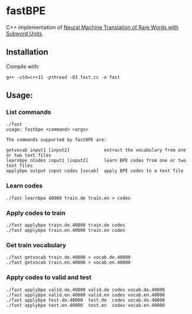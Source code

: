 # fastBPE

C++ implementation of [Neural Machine Translation of Rare Words with Subword Units](https://arxiv.org/abs/1508.07909).

## Installation

Compile with:
```
g++ -std=c++11 -pthread -O3 fast.cc -o fast
```


## Usage:

### List commands
```
./fast
usage: fastbpe <command> <args>

The commands supported by fastBPE are:

getvocab input1 [input2]             extract the vocabulary from one or two text files
learnbpe nCodes input1 [input2]      learn BPE codes from one or two text files
applybpe output input codes [vocab]  apply BPE codes to a text file
```

### Learn codes
```
./fast learnbpe 40000 train.de train.en > codes
```

### Apply codes to train
```
./fast applybpe train.de.40000 train.de codes
./fast applybpe train.en.40000 train.en codes
```

### Get train vocabulary
```
./fast getvocab train.de.40000 > vocab.de.40000
./fast getvocab train.en.40000 > vocab.en.40000
```

### Apply codes to valid and test
```
./fast applybpe valid.de.40000 valid.de codes vocab.de.40000
./fast applybpe valid.en.40000 valid.en codes vocab.en.40000
./fast applybpe test.de.40000  test.de  codes vocab.de.40000
./fast applybpe test.en.40000  test.en  codes vocab.en.40000
```
